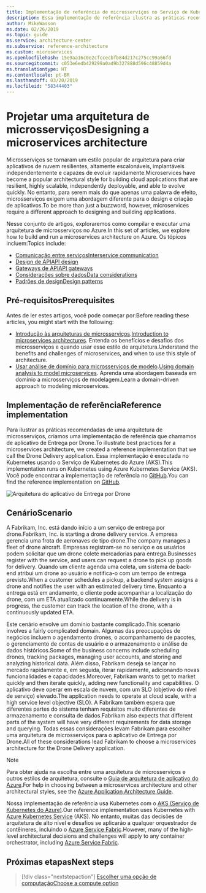 ```yaml
---
title: Implementação de referência de microsserviços no Serviço de Kubernetes do Azure
description: Essa implementação de referência ilustra as práticas recomendadas de uma arquitetura de microsserviços.
author: MikeWasson
ms.date: 02/26/2019
ms.topic: guide
ms.service: architecture-center
ms.subservice: reference-architecture
ms.custom: microservices
ms.openlocfilehash: 15e9aa16c0e2cfccecbfb84d217c275cc99a66fd
ms.sourcegitcommit: c053e6edb429299a0ad9b327888d596c48859d4a
ms.translationtype: HT
ms.contentlocale: pt-BR
ms.lasthandoff: 03/20/2019
ms.locfileid: "58344403"
---
```

# <a name="designing-a-microservices-architecture"></a><span data-ttu-id="ed206-103">Projetar uma arquitetura de microsserviços</span><span class="sxs-lookup"><span data-stu-id="ed206-103">Designing a microservices architecture</span></span>

<span data-ttu-id="ed206-104">Microsserviços se tornaram um estilo popular de arquitetura para criar aplicativos de nuvem resilientes, altamente escalonáveis, implantáveis independentemente e capazes de evoluir rapidamente.</span><span class="sxs-lookup"><span data-stu-id="ed206-104">Microservices have become a popular architectural style for building cloud applications that are resilient, highly scalable, independently deployable, and able to evolve quickly.</span></span> <span data-ttu-id="ed206-105">No entanto, para serem mais do que apenas uma palavra de efeito, microsserviços exigem uma abordagem diferente para o design e criação de aplicativos.</span><span class="sxs-lookup"><span data-stu-id="ed206-105">To be more than just a buzzword, however, microservices require a different approach to designing and building applications.</span></span>

<span data-ttu-id="ed206-106">Nesse conjunto de artigos, exploraremos como compilar e executar uma arquitetura de microsserviços no Azure.</span><span class="sxs-lookup"><span data-stu-id="ed206-106">In this set of articles, we explore how to build and run a microservices architecture on Azure.</span></span> <span data-ttu-id="ed206-107">Os tópicos incluem:</span><span class="sxs-lookup"><span data-stu-id="ed206-107">Topics include:</span></span>

- [<span data-ttu-id="ed206-108">Comunicação entre serviços</span><span class="sxs-lookup"><span data-stu-id="ed206-108">Interservice communication</span></span>](./interservice-communication.md)
- [<span data-ttu-id="ed206-109">Design de API</span><span class="sxs-lookup"><span data-stu-id="ed206-109">API design</span></span>](./api-design.md)
- [<span data-ttu-id="ed206-110">Gateways de API</span><span class="sxs-lookup"><span data-stu-id="ed206-110">API gateways</span></span>](./gateway.md)
- [<span data-ttu-id="ed206-111">Considerações sobre dados</span><span class="sxs-lookup"><span data-stu-id="ed206-111">Data considerations</span></span>](./data-considerations.md)
- [<span data-ttu-id="ed206-112">Padrões de design</span><span class="sxs-lookup"><span data-stu-id="ed206-112">Design patterns</span></span>](./patterns.md)

## <a name="prerequisites"></a><span data-ttu-id="ed206-113">Pré-requisitos</span><span class="sxs-lookup"><span data-stu-id="ed206-113">Prerequisites</span></span>

<span data-ttu-id="ed206-114">Antes de ler estes artigos, você pode começar por:</span><span class="sxs-lookup"><span data-stu-id="ed206-114">Before reading these articles, you might start with the following:</span></span>

- <span data-ttu-id="ed206-115">[Introdução às arquiteturas de microsserviços](../introduction.md).</span><span class="sxs-lookup"><span data-stu-id="ed206-115">[Introduction to microservices architectures](../introduction.md).</span></span> <span data-ttu-id="ed206-116">Entenda os benefícios e desafios dos microsserviços e quando usar esse estilo de arquitetura.</span><span class="sxs-lookup"><span data-stu-id="ed206-116">Understand the benefits and challenges of microservices, and when to use this style of architecture.</span></span>
- <span data-ttu-id="ed206-117">[Usar análise de domínio para microsserviços de modelo](../model/domain-analysis.md).</span><span class="sxs-lookup"><span data-stu-id="ed206-117">[Using domain analysis to model microservices](../model/domain-analysis.md).</span></span> <span data-ttu-id="ed206-118">Aprenda uma abordagem baseada em domínio a microsserviços de modelagem.</span><span class="sxs-lookup"><span data-stu-id="ed206-118">Learn a domain-driven approach to modeling microservices.</span></span>

## <a name="reference-implementation"></a><span data-ttu-id="ed206-119">Implementação de referência</span><span class="sxs-lookup"><span data-stu-id="ed206-119">Reference implementation</span></span>

<span data-ttu-id="ed206-120">Para ilustrar as práticas recomendadas de uma arquitetura de microsserviços, criamos uma implementação de referência que chamamos de aplicativo de Entrega por Drone.</span><span class="sxs-lookup"><span data-stu-id="ed206-120">To illustrate best practices for a microservices architecture, we created a reference implementation that we call the Drone Delivery application.</span></span> <span data-ttu-id="ed206-121">Essa implementação é executada no Kubernetes usando o Serviço de Kubernetes do Azure (AKS).</span><span class="sxs-lookup"><span data-stu-id="ed206-121">This implementation runs on Kubernetes using Azure Kubernetes Service (AKS).</span></span> <span data-ttu-id="ed206-122">Você pode encontrar a implementação de referência no [GitHub][drone-ri].</span><span class="sxs-lookup"><span data-stu-id="ed206-122">You can find the reference implementation on [GitHub][drone-ri].</span></span>

![Arquitetura do aplicativo de Entrega por Drone](../images/drone-delivery.png)

## <a name="scenario"></a><span data-ttu-id="ed206-124">Cenário</span><span class="sxs-lookup"><span data-stu-id="ed206-124">Scenario</span></span>

<span data-ttu-id="ed206-125">A Fabrikam, Inc. está dando início a um serviço de entrega por drone.</span><span class="sxs-lookup"><span data-stu-id="ed206-125">Fabrikam, Inc. is starting a drone delivery service.</span></span> <span data-ttu-id="ed206-126">A empresa gerencia uma frota de aeronaves de tipo drone.</span><span class="sxs-lookup"><span data-stu-id="ed206-126">The company manages a fleet of drone aircraft.</span></span> <span data-ttu-id="ed206-127">Empresas registram-se no serviço e os usuários podem solicitar que um drone colete mercadorias para entrega.</span><span class="sxs-lookup"><span data-stu-id="ed206-127">Businesses register with the service, and users can request a drone to pick up goods for delivery.</span></span> <span data-ttu-id="ed206-128">Quando um cliente agenda uma coleta, um sistema de back-end atribui um drone ao usuário e notifica-o com um tempo de entrega previsto.</span><span class="sxs-lookup"><span data-stu-id="ed206-128">When a customer schedules a pickup, a backend system assigns a drone and notifies the user with an estimated delivery time.</span></span> <span data-ttu-id="ed206-129">Enquanto a entrega está em andamento, o cliente pode acompanhar a localização do drone, com um ETA atualizado continuamente.</span><span class="sxs-lookup"><span data-stu-id="ed206-129">While the delivery is in progress, the customer can track the location of the drone, with a continuously updated ETA.</span></span>

<span data-ttu-id="ed206-130">Este cenário envolve um domínio bastante complicado.</span><span class="sxs-lookup"><span data-stu-id="ed206-130">This scenario involves a fairly complicated domain.</span></span> <span data-ttu-id="ed206-131">Algumas das preocupações de negócios incluem o agendamento drones, o acompanhamento de pacotes, o gerenciamento de contas de usuário e o armazenamento e análise de dados históricos.</span><span class="sxs-lookup"><span data-stu-id="ed206-131">Some of the business concerns include scheduling drones, tracking packages, managing user accounts, and storing and analyzing historical data.</span></span> <span data-ttu-id="ed206-132">Além disso, Fabrikam deseja se lançar no mercado rapidamente e, em seguida, iterar rapidamente, adicionando novas funcionalidades e capacidades.</span><span class="sxs-lookup"><span data-stu-id="ed206-132">Moreover, Fabrikam wants to get to market quickly and then iterate quickly, adding new functionality and capabilities.</span></span> <span data-ttu-id="ed206-133">O aplicativo deve operar em escala de nuvem, com um SLO (objetivo do nível de serviço) elevado.</span><span class="sxs-lookup"><span data-stu-id="ed206-133">The application needs to operate at cloud scale, with a high service level objective (SLO).</span></span> <span data-ttu-id="ed206-134">A Fabrikam também espera que diferentes partes do sistema tenham requisitos muito diferentes de armazenamento e consulta de dados.</span><span class="sxs-lookup"><span data-stu-id="ed206-134">Fabrikam also expects that different parts of the system will have very different requirements for data storage and querying.</span></span> <span data-ttu-id="ed206-135">Todas essas considerações levam Fabrikam para escolher uma arquitetura de microsserviços para o aplicativo de Entrega por Drone.</span><span class="sxs-lookup"><span data-stu-id="ed206-135">All of these considerations lead Fabrikam to choose a microservices architecture for the Drone Delivery application.</span></span>

> [!NOTE]
> <span data-ttu-id="ed206-136">Para obter ajuda na escolha entre uma arquitetura de microsserviços e outros estilos de arquitetura, consulte o [Guia de arquitetura de aplicativo do Azure](../../guide/index.md).</span><span class="sxs-lookup"><span data-stu-id="ed206-136">For help in choosing between a microservices architecture and other architectural styles, see the [Azure Application Architecture Guide](../../guide/index.md).</span></span>

<span data-ttu-id="ed206-137">Nossa implementação de referência usa Kubernetes com o [AKS (Serviço de Kubernetes do Azure)](/azure/aks/).</span><span class="sxs-lookup"><span data-stu-id="ed206-137">Our reference implementation uses Kubernetes with [Azure Kubernetes Service](/azure/aks/) (AKS).</span></span> <span data-ttu-id="ed206-138">No entanto, muitas das decisões de arquitetura de alto nível e desafios se aplicarão a qualquer orquestrador de contêineres, incluindo o [Azure Service Fabric](/azure/service-fabric/).</span><span class="sxs-lookup"><span data-stu-id="ed206-138">However, many of the high-level architectural decisions and challenges will apply to any container orchestrator, including [Azure Service Fabric](/azure/service-fabric/).</span></span>

<!-- links -->

[drone-ri]: https://github.com/mspnp/microservices-reference-implementation

## <a name="next-steps"></a><span data-ttu-id="ed206-139">Próximas etapas</span><span class="sxs-lookup"><span data-stu-id="ed206-139">Next steps</span></span>

> [!div class="nextstepaction"]
> [<span data-ttu-id="ed206-140">Escolher uma opção de computação</span><span class="sxs-lookup"><span data-stu-id="ed206-140">Choose a compute option</span></span>](./compute-options.md)